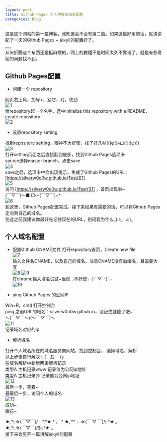 ```yaml
---
layout: post
title: Github Pages 个人博客及域名配置
categories: Blog
---
```

这是这个网站的第一篇博客，谁知道会不会有第二篇。如果这篇好用的话，就讲讲配了一天的Github Pages + jekyll的配置好了。  
。。。  
从头折腾这个东西还是挺麻烦的，网上的教程不是时间太久不靠谱了，就是有些奇葩的问题找不到。

## Github Pages配置
  * 创建一个 repository

网页右上角，加号+，怼它，对，使劲  
![1](/resource/2017-03-09-Hello-Blog/1.png)  
给repository起一个名字，选中Initialize this repository with a README，create repository  
![2](/resource/2017-03-09-Hello-Blog/2.png)  

 * 设置repository setting

找到repository setting，眼神不大好使，找了好几秒(((φ(◎ロ◎;)φ)))  
![3](/resource/2017-03-09-Hello-Blog/3.png)  
打开setting页面之后直接翻到底部，找到Github Pages选项卡  
source选择master branch，点击save  
![4](/resource/2017-03-09-Hello-Blog/4.png)  
save之后，选项卡中会出现提示，生成了Github Pages的URL： [https://silverw0o0w.github.io/Test/][1]  
![5](/resource/2017-03-09-Hello-Blog/5.png)  
访问 [https://silverw0o0w.github.io/Test/][1] ，首页出现啦~  
(￣▽￣)～■ □～(￣▽￣)~*  
![6](/resource/2017-03-09-Hello-Blog/6.png)  
到这里，Github Pages配置完成。接下来如果有需要的话，可以将Github Pages定向到自己的域名。  
在这之前我建议你最好先记住现在的URL，别问我为什么_(:з」∠)_  

## 个人域名配置
 * 配置Github CNAME文件
打开repository首页，Create new file  
![7](/resource/2017-03-09-Hello-Blog/7.png)  
输入文件名CNAME，以及自己的域名。注意CNAME没有后缀名，且需要大写  
![8](/resource/2017-03-09-Hello-Blog/8.png)
![9](/resource/2017-03-09-Hello-Blog/9.png)  
在chrome输入域名试试~当然...不好使╮(╯▽╰)╭  
![10](/resource/2017-03-09-Hello-Blog/10.png)

 * ping Github Pages 的公网IP

Win+R，cmd 打开控制台  
ping 之前URL的域名：silverw0o0w.github.io，没记住就傻了吧~  
～(￣▽￣～)(～￣▽￣)～  
![11](/resource/2017-03-09-Hello-Blog/11.png)  
记录域名对应的ip

 * 解析域名

打开个人域名所在的域名服务商网站，找到控制台， 选择域名，解析  
以上步骤自行解决┑(￣Д ￣)┍  
在域名解析中新增两条解析记录  
类型A 主机记录www 记录值为公网ip地址  
类型A 主机记录@ 记录值为公网ip地址  
![12](/resource/2017-03-09-Hello-Blog/12.png)  
最后一步，等着~  
最最后一步，访问个人的域名  
![13](/resource/2017-03-09-Hello-Blog/13.png)  
成功~  
撒花~  

*★,°*:.☆(￣▽￣)/$:*.°★* 。  
*★,°*:.☆(￣▽￣)/$:*.°★* 。  
*★,°*:.☆(￣▽￣)/$:*.°★* 。  
接下来会另开一篇讲解jekyll的配置

[1]: https://silverw0o0w.github.io/Test/